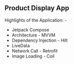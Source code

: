 ## Product Display App
Highlights of the Application: -

- Jetpack Compose
- Architecture - MVVM
- Dependency Injection - Hilt
- LiveData
- Network Call - Retrofit
- Image Loading - Coil

